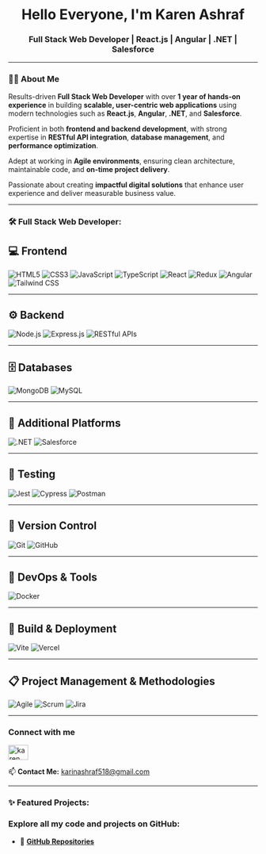 <h1 align="center">Hello Everyone, I'm Karen Ashraf</h1>
<h3 align="center"> Full Stack Web Developer | React.js | Angular | .NET | Salesforce </h3>

---

### 👨‍💻 About Me

Results-driven **Full Stack Web Developer** with over **1 year of hands-on experience** in building **scalable, user-centric web applications** using modern technologies such as **React.js**, **Angular**, **.NET**, and **Salesforce**.  

Proficient in both **frontend and backend development**, with strong expertise in **RESTful API integration**, **database management**, and **performance optimization**.  

Adept at working in **Agile environments**, ensuring clean architecture, maintainable code, and **on-time project delivery**.  

Passionate about creating **impactful digital solutions** that enhance user experience and deliver measurable business value.  

---

### 🛠️ Full Stack Web Developer: 

## 💻 **Frontend**
![HTML5](https://img.shields.io/badge/-HTML5-E34F26?style=flat-square&logo=html5&logoColor=white)
![CSS3](https://img.shields.io/badge/-CSS3-1572B6?style=flat-square&logo=css3&logoColor=white)
![JavaScript](https://img.shields.io/badge/-JavaScript-F7DF1E?style=flat-square&logo=javascript&logoColor=black)
![TypeScript](https://img.shields.io/badge/-TypeScript-3178C6?style=flat-square&logo=typescript&logoColor=white)
![React](https://img.shields.io/badge/-React-61DAFB?style=flat-square&logo=react&logoColor=white)
![Redux](https://img.shields.io/badge/-Redux-764ABC?style=flat-square&logo=redux&logoColor=white)
![Angular](https://img.shields.io/badge/-Angular-DD0031?style=flat-square&logo=angular&logoColor=white)
![Tailwind CSS](https://img.shields.io/badge/-TailwindCSS-38B2AC?style=flat-square&logo=tailwind-css&logoColor=white)

---

## ⚙️ **Backend**
![Node.js](https://img.shields.io/badge/-Node.js-339933?style=flat-square&logo=node.js&logoColor=white)
![Express.js](https://img.shields.io/badge/-Express.js-000000?style=flat-square&logo=express&logoColor=white)
![RESTful APIs](https://img.shields.io/badge/-RESTful%20APIs-005571?style=flat-square&logo=fastapi&logoColor=white)

---

## 🗄️ **Databases**
![MongoDB](https://img.shields.io/badge/-MongoDB-47A248?style=flat-square&logo=mongodb&logoColor=white)
![MySQL](https://img.shields.io/badge/-MySQL-4479A1?style=flat-square&logo=mysql&logoColor=white)

---

## 🧠 **Additional Platforms**
![.NET](https://img.shields.io/badge/-.NET-512BD4?style=flat-square&logo=dotnet&logoColor=white)
![Salesforce](https://img.shields.io/badge/-Salesforce-00A1E0?style=flat-square&logo=salesforce&logoColor=white)

---

## 🧪 **Testing**
![Jest](https://img.shields.io/badge/-Jest-C21325?style=flat-square&logo=jest&logoColor=white)
![Cypress](https://img.shields.io/badge/-Cypress-17202C?style=flat-square&logo=cypress&logoColor=white)
![Postman](https://img.shields.io/badge/-Postman-FF6C37?style=flat-square&logo=postman&logoColor=white)

---

## 🔧 **Version Control**
![Git](https://img.shields.io/badge/-Git-F05032?style=flat-square&logo=git&logoColor=white)
![GitHub](https://img.shields.io/badge/-GitHub-181717?style=flat-square&logo=github&logoColor=white)

---

## 🐳 **DevOps & Tools**
![Docker](https://img.shields.io/badge/-Docker-2496ED?style=flat-square&logo=docker&logoColor=white)

---

## 🚀 **Build & Deployment**
![Vite](https://img.shields.io/badge/-Vite-646CFF?style=flat-square&logo=vite&logoColor=white)
![Vercel](https://img.shields.io/badge/-Vercel-000000?style=flat-square&logo=vercel&logoColor=white)

---

## 📋 **Project Management & Methodologies**
![Agile](https://img.shields.io/badge/-Agile-2496ED?style=flat-square&logo=trello&logoColor=white)
![Scrum](https://img.shields.io/badge/-Scrum-007ACC?style=flat-square&logo=scrumalliance&logoColor=white)
![Jira](https://img.shields.io/badge/-Jira-0052CC?style=flat-square&logo=jira&logoColor=white)


---

<h3 align="left">Connect with me</h3>
<p align="left">
  <a href="https://www.linkedin.com/in/karen-a-b671bb285/" target="blank">
    <img align="center" src="https://raw.githubusercontent.com/rahuldkjain/github-profile-readme-generator/master/src/images/icons/Social/linked-in-alt.svg" alt="karen ashraf" height="30" width="40" />
  </a>
</p>

<p align="left" style="font-size:14px;">
  📫 <strong>Contact Me:</strong> 
  <a href="mailto:karinashraf518@gmail.com">karinashraf518@gmail.com</a>
</p>

---


### ✨ Featured Projects:
### Explore all my code and projects on GitHub:
* 🔗 [**GitHub Repositories**](https://github.com/KarenAshraf374) 
